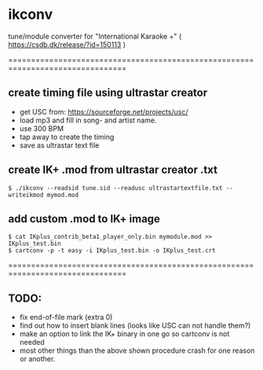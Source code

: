 # ikconv
tune/module converter for "International Karaoke +" ( https://csdb.dk/release/?id=150113 )

================================================================================

create timing file using ultrastar creator
------------------------------------------

- get USC from: https://sourceforge.net/projects/usc/
- load mp3 and fill in song- and artist name.
- use 300 BPM
- tap away to create the timing
- save as ultrastar text file

create IK+ .mod from ultrastar creator .txt
-------------------------------------------

```
$ ./ikconv --readsid tune.sid --readusc ultrastartextfile.txt --writeikmod mymod.mod
```

add custom .mod to IK+ image
----------------------------

```
$ cat IKplus_contrib_beta1_player_only.bin mymodule.mod >> IKplus_test.bin
$ cartconv -p -t easy -i IKplus_test.bin -o IKplus_test.crt
```

================================================================================

TODO:
-----

- fix end-of-file mark (extra 0)
- find out how to insert blank lines (looks like USC can not handle them?)
- make an option to link the IK+ binary in one go so cartconv is not needed
- most other things than the above shown procedure crash for one reason or
  another.
